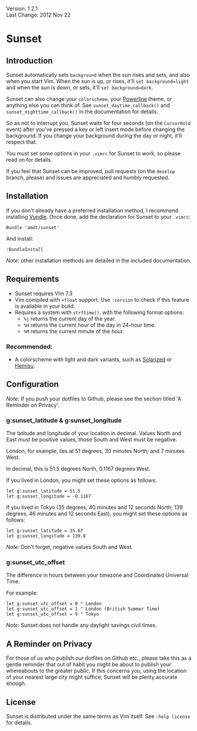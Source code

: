 Version: 1.2.1  
Last Change: 2012 Nov 22

# Sunset

## Introduction

Sunset automatically sets `background` when the sun rises and sets, and also when you start Vim. When the sun is up, or rises, it'll `set background=light` and when the sun is down, or sets, it'll `set background=dark`.

Sunset can also change your `colorscheme`, your [Powerline](https://github.com/Lokaltog/vim-powerline) theme, or anything else you can think of. See `sunset_daytime_callback()` and `sunset_nighttime_callback()` in the documentation for details.

So as not to interrupt you, Sunset waits for four seconds (on the `CursorHold` event) after you've pressed a key or left insert mode before changing the background. If you change your background during the day or night, it'll respect that.

You must set some options in your `.vimrc` for Sunset to work, so please read on for details.

If you feel that Sunset can be improved, pull requests (on the `develop` branch, please) and issues are appreciated and humbly requested.

## Installation

If you don't already have a preferred installation method, I recommend installing [Vundle](http://github.com/gmarik/vundle). Once done, add the declaration for Sunset to your `.vimrc`:

```vim
Bundle 'amdt/sunset'
```

And install:

```vim
:BundleInstall
```

*Note:* other installation methods are detailed in the included documentation.

## Requirements

* Sunset requires Vim 7.3
* Vim compiled with `+float` support. Use `:version` to check if this feature is available in your build.
* Requires a system with `strftime()`, with the following format options:
    - `%j` returns the current day of the year.
    - `%H` returns the current hour of the day in 24-hour time.
    - `%M` returns the current minute of the hour.

### Recommended:

* A colorscheme with light and dark variants, such as [Solarized](http://github.com/altercation/vim-colors-solarized) or [Hemisu](http://github.com/noahfrederick/Hemisu).

## Configuration

*Note:* If you push your dotfiles to Github, please see the section titled 'A Reminder on Privacy'.

### g:sunset\_latitude & g:sunset\_longitude

The latitude and longitude of your location in decimal. Values North and East must be positive values, those South and West must be negative.

London, for example, lies at 51 degrees, 30 minutes North; and 7 minutes West.

In decimal, this is 51.5 degrees North, 0.1167 degrees West.

If you lived in London, you might set these options as follows:

```vim
let g:sunset_latitude = 51.5
let g:sunset_longitude = -0.1167
```

If you lived in Tokyo (35 degrees, 40 minutes and 12 seconds North; 139 degrees, 46 minutes and 12 seconds East), you might set these options as follows:

```vim
let g:sunset_latitude = 35.67
let g:sunset_longitude = 139.8
```

*Note:* Don't forget, negative values South and West.

### g:sunset\_utc\_offset

The difference in hours between your timezone and Coordinated Universal Time.

For example:

```vim
let g:sunset_utc_offset = 0 " London
let g:sunset_utc_offset = 1 " London (British Summer Time)
let g:sunset_utc_offset = 9 " Tokyo
```

*Note:* Sunset does not handle any daylight savings civil times.

## A Reminder on Privacy

For those of us who publish our dotfiles on Github etc., please take this as a gentle reminder that out of habit you might be about to publish your whereabouts to the greater public. If this concerns you, using the location of your nearest large city might suffice; Sunset will be plenty accurate enough.

## License

Sunset is distributed under the same terms as Vim itself. See `:help license` for details.
